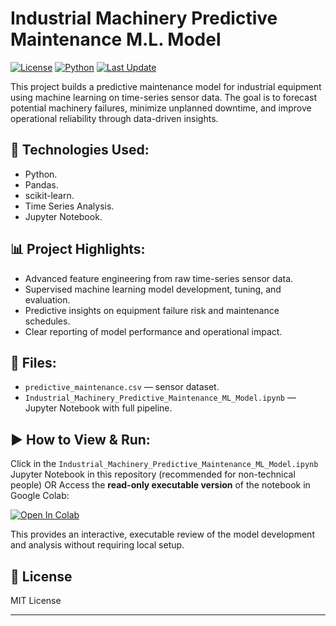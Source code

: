# Industrial Machinery Predictive Maintenance M.L. Model

[![License](https://img.shields.io/badge/license-MIT-blue.svg)](LICENSE)
[![Python](https://img.shields.io/badge/python-3.9%2B-blue)]()
[![Last Update](https://img.shields.io/badge/last%20update-2025--05--05-brightgreen)]()

This project builds a predictive maintenance model for industrial equipment using machine learning on time-series sensor data. The goal is to forecast potential machinery failures, minimize unplanned downtime, and improve operational reliability through data-driven insights.

## 🚀 Technologies Used:
- Python.
- Pandas.
- scikit-learn.
- Time Series Analysis.
- Jupyter Notebook.

## 📊 Project Highlights:
- Advanced feature engineering from raw time-series sensor data.
- Supervised machine learning model development, tuning, and evaluation.  
- Predictive insights on equipment failure risk and maintenance schedules.  
- Clear reporting of model performance and operational impact.

## 📂 Files:
- `predictive_maintenance.csv` — sensor dataset.
- `Industrial_Machinery_Predictive_Maintenance_ML_Model.ipynb` — Jupyter Notebook with full pipeline.

## ▶️ How to View & Run:
Click in the  `Industrial_Machinery_Predictive_Maintenance_ML_Model.ipynb` Jupyter Notebook in this repository (recommended for non-technical people)
OR
Access the **read-only executable version** of the notebook in Google Colab:

[![Open In Colab](https://colab.research.google.com/assets/colab-badge.svg)](https://colab.research.google.com/drive/1MJ-zJe6n3jL74yoEZQwLkYG8hK4wDrJO?usp=sharing)

This provides an interactive, executable review of the model development and analysis without requiring local setup.

## 📄 License
MIT License

---

